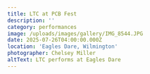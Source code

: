 ```yaml
---
title: LTC at PCB Fest
description: ''
category: performances
image: /uploads/images/gallery/IMG_8544.JPG
date: 2025-07-26T04:00:00.000Z
location: 'Eagles Dare, Wilmington'
photographer: Chelsey Miller
altText: LTC performs at Eagles Dare
---
```


